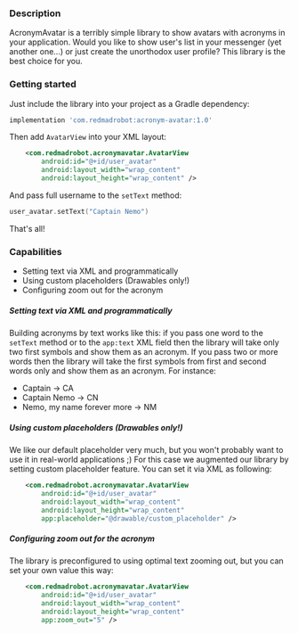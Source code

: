 ### Description

AcronymAvatar is a terribly simple library to show avatars with acronyms in your application. Would you like to show user's list in your messenger (yet another one...) or just create the unorthodox user profile? This library is the best choice for you.

### Getting started

Just include the library into your project as a Gradle dependency: 
```Groovy
implementation 'com.redmadrobot:acronym-avatar:1.0'
``` 

Then add `AvatarView` into your XML layout:
```XML
    <com.redmadrobot.acronymavatar.AvatarView
        android:id="@+id/user_avatar"
        android:layout_width="wrap_content"
        android:layout_height="wrap_content" />
```        

And pass full username to the `setText` method:
```Kotlin
user_avatar.setText("Captain Nemo")
```

That's all!


### Capabilities

* Setting text via XML and programmatically
* Using custom placeholders (Drawables only!)
* Configuring zoom out for the acronym

##### Setting text via XML and programmatically
Building acronyms by text works like this: if you pass one word to the `setText` method or to the `app:text` XML field then the library will take only two first symbols and show them as an acronym. If you pass two or more words then the library will take the first symbols from first and second words only and show them as an acronym. For instance:
* Captain -> CA
* Captain Nemo -> CN
* Nemo, my name forever more -> NM

##### Using custom placeholders (Drawables only!)
We like our default placeholder very much, but you won't probably want to use it in real-world applications ;) For this case we augmented our library by setting custom placeholder feature. You can set it via XML as following:
```XML
    <com.redmadrobot.acronymavatar.AvatarView
        android:id="@+id/user_avatar"
        android:layout_width="wrap_content"
        android:layout_height="wrap_content" 
        app:placeholder="@drawable/custom_placeholder" />
```

##### Configuring zoom out for the acronym
The library is preconfigured to using optimal text zooming out, but you can set your own value this way:
```XML
    <com.redmadrobot.acronymavatar.AvatarView
        android:id="@+id/user_avatar"
        android:layout_width="wrap_content"
        android:layout_height="wrap_content" 
        app:zoom_out="5" />
```